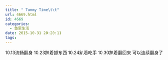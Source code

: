 ```yaml
---
title: " Tummy Time\t\t"
url: 4669.html
id: 4669
categories:
  - 鱼里生活
date: 2015-10-31 20:20:11
tags:
---
```


10.13流畅翻身 10.23趴着抓东西 10.24趴着吃手 10.30趴着翻回来 可以连续翻身了